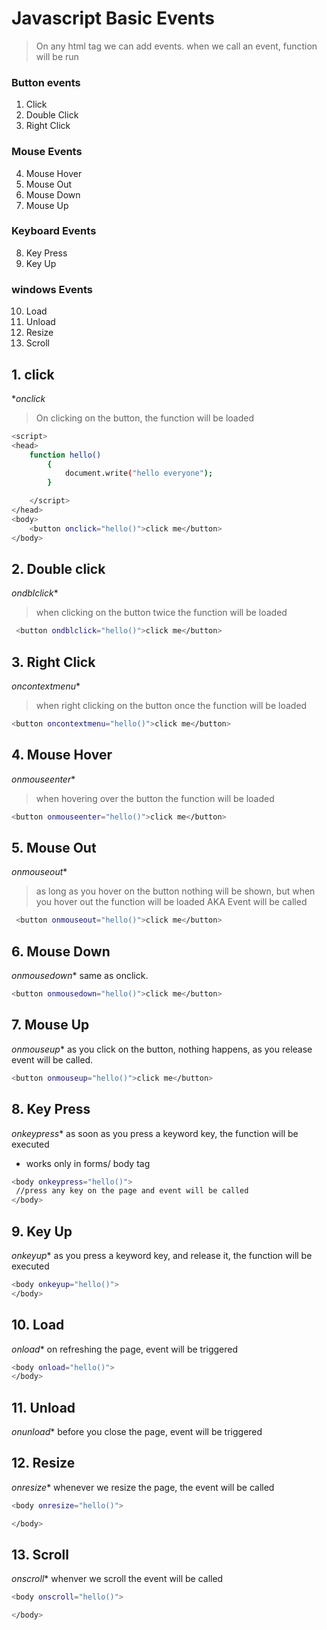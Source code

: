 
# Javascript Basic Events 
> On any html tag we can add events.
> when we call an event, function will be run 

### Button events 
1. Click 
2. Double Click 
3. Right Click 

### Mouse Events 
4. Mouse Hover 
5. Mouse Out 
6. Mouse Down 
7. Mouse Up 

### Keyboard Events 
8. Key Press
9. Key Up 

### windows Events 
10. Load 
11. Unload 
12. Resize 
13. Scroll 


## 1. click
**onclick* 
> On clicking on the button, the function will be loaded 

```bash
<script>
<head>
    function hello()
        {
            document.write("hello everyone");
        }

    </script>
</head>
<body>
    <button onclick="hello()">click me</button>
</body>
```
## 2. Double click 
*ondblclick**
> when clicking on the button twice the function will be loaded 

```bash 
 <button ondblclick="hello()">click me</button>
```

## 3. Right Click 
*oncontextmenu**
> when right clicking on the button once the function will be loaded 

```bash 
<button oncontextmenu="hello()">click me</button>
```

## 4. Mouse Hover 
*onmouseenter**
> when hovering over the button the function will be loaded 

```bash
<button onmouseenter="hello()">click me</button>
```

## 5. Mouse Out 
*onmouseout**
> as long as you hover on the button nothing will be shown, but when you hover out 
the function will be loaded AKA Event will be called 

```bash
 <button onmouseout="hello()">click me</button>
```

## 6. Mouse Down 
*onmousedown**
same as onclick.

```bash 
<button onmousedown="hello()">click me</button>
```

## 7. Mouse Up 
*onmouseup**
as you click on the button, nothing happens, as you release event will be called.

```bash 
<button onmouseup="hello()">click me</button>
```

## 8. Key Press
*onkeypress**
as soon as you press a keyword key, the function will be executed 
- works only in forms/ body tag

```bash
<body onkeypress="hello()">
 //press any key on the page and event will be called 
</body>
```

## 9. Key Up 
*onkeyup**
as you press a keyword key, and release it, the function will be executed 
```bash
<body onkeyup="hello()">
</body>
```

## 10. Load 
*onload**
on refreshing the page, event will be triggered 

```bash
<body onload="hello()">
</body>
```

## 11. Unload 
*onunload**
before you close the page, event will be triggered 

## 12. Resize 
*onresize**
whenever we resize the page, the event will be called 
```bash
<body onresize="hello()">

</body>
```
## 13. Scroll 
*onscroll**
whenver we scroll the event will be called 
```bash
<body onscroll="hello()">

</body>
```






